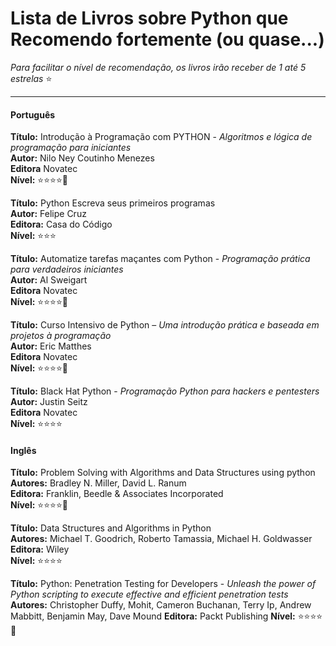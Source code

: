 # Lista de Livros sobre Python que Recomendo fortemente (ou quase...)

*Para facilitar o nível de recomendação, os livros irão receber de 1 até 5 estrelas* :star:

---
#### Português
**Título:** Introdução à Programação com PYTHON - *Algoritmos e lógica de programação para iniciantes* <br>
**Autor:** Nilo Ney Coutinho Menezes<br>
**Editora** Novatec <br>
**Nível:** :star::star::star::star::star2: <br>

**Título:** Python Escreva seus primeiros programas<br>
**Autor:** Felipe Cruz<br>
**Editora:** Casa do Código<br>
**Nível:** :star::star::star: <br>

**Título:** Automatize tarefas maçantes com Python - *Programação prática para verdadeiros iniciantes* <br>
**Autor:** Al Sweigart <br>
**Editora** Novatec <br>
**Nível:** :star::star::star::star::star2: <br>

**Título:** Curso Intensivo de Python – *Uma introdução prática e baseada em projetos à programação* <br>
**Autor:** Eric Matthes <br>
**Editora** Novatec <br>
**Nível:** :star::star::star::star::star2: <br>

**Título:** Black Hat Python - *Programação Python para hackers e pentesters* <br>
**Autor:** Justin Seitz <br>
**Editora** Novatec <br>
**Nível:** :star::star::star::star: <br>

#### Inglês
**Título:** Problem Solving with Algorithms and Data Structures using python <br>
**Autores:** Bradley N. Miller, David L. Ranum <br>
**Editora:** Franklin, Beedle & Associates Incorporated <br>
**Nível:** :star::star::star::star::star2: <br>

**Título:** Data Structures and Algorithms in Python <br>
**Autores:** Michael T. Goodrich, Roberto Tamassia, Michael H. Goldwasser <br>
**Editora:** Wiley <br>
**Nível:** :star::star::star::star: <br>

**Título:** Python: Penetration Testing for Developers - *Unleash the power of Python scripting to execute
effective and efficient penetration tests* <br>
**Autores:** Christopher Duffy, Mohit, Cameron Buchanan, Terry Ip, Andrew Mabbitt, Benjamin May, Dave Mound
**Editora:** Packt Publishing
**Nível:** :star::star::star::star::star2:
